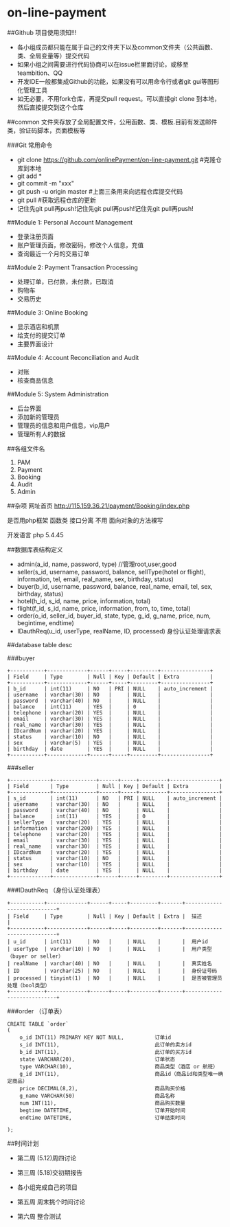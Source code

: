 # on-line-payment

##Github 项目使用须知!!!
* 各小组成员都只能在属于自己的文件夹下以及common文件夹（公共函数、类、全局变量等）提交代码
* 如果小组之间需要进行代码协商可以在issue栏里面讨论，或移至teambition、QQ
* 开发IDE一般都集成Github的功能，如果没有可以用命令行或者git gui等图形化管理工具
* 如无必要，不用fork仓库，再提交pull request。可以直接git clone 到本地，然后直接提交到这个仓库

##common 文件夹存放了全局配置文件，公用函数、类、模板.目前有发送邮件类，验证码脚本，页面模板等

###Git 常用命令
* git clone https://github.com/onlinePayment/on-line-payment.git    #克隆仓库到本地
* git add * 	
* git commit -m "xxx"
* git push -u origin master 	#上面三条用来向远程仓库提交代码
* git pull 	#获取远程仓库的更新
* 记住先git pull再push!记住先git pull再push!记住先git pull再push!

##Module 1: Personal Account Management
* 登录注册页面
* 账户管理页面，修改密码，修改个人信息，充值
* 查询最近一个月的交易订单

##Module 2: Payment Transaction Processing
* 处理订单，已付款，未付款，已取消
* 购物车
* 交易历史

##Module 3: Online Booking
* 显示酒店和机票
* 给支付的提交订单
* 主要界面设计

##Module 4: Account Reconciliation and Audit
* 对账
* 核查商品信息

##Module 5: System Administration
* 后台界面
* 添加新的管理员
* 管理员的信息和用户信息，vip用户
* 管理所有人的数据


##各组文件名
1. PAM
2. Payment
3. Booking
4. Audit
5. Admin

##杂项
网址首页
http://115.159.36.21/payment/Booking/index.php

是否用php框架 函数类 接口分离 不用
面向对象的方法裸写

开发语言 php 5.4.45

##数据库表结构定义
* admin(a_id, name, password, type) //管理root,user,good
* seller(s_id, username, password, balance, sellType(hotel or flight), information, tel, email, real_name,
           sex, birthday, status)
* buyer(b_id, username, password, balance, real_name, email, tel, sex, birthday, status)
* hotel(h_id, s_id, name,  price, information, total)
* flight(f_id, s_id, name, price, information, from, to, time, total)
* order(o_id, seller_id, buyer_id, state, type, g_id, g_name, price, num, begintime, endtime)
* IDauthReq(u_id, userType, realName, ID, processed) 身份认证处理请求表


##database table desc

###buyer
```
+-----------+-------------+------+-----+---------+----------------+
| Field     | Type        | Null | Key | Default | Extra          |
+-----------+-------------+------+-----+---------+----------------+
| b_id      | int(11)     | NO   | PRI | NULL    | auto_increment |
| username  | varchar(30) | NO   |     | NULL    |                |
| password  | varchar(40) | NO   |     | NULL    |                |
| balance   | int(11)     | YES  |     | 0       |                |
| telephone | varchar(20) | YES  |     | NULL    |                |
| email     | varchar(30) | YES  |     | NULL    |                |
| real_name | varchar(30) | YES  |     | NULL    |                |
| IDcardNum | varchar(20) | YES  |     | NULL    |                |
| status    | varchar(10) | NO   |     | NULL    |                |
| sex       | varchar(5)  | YES  |     | NULL    |                |
| birthday  | date        | YES  |     | NULL    |                |
+-----------+-------------+------+-----+---------+----------------+
```
###seller
```
+-------------+--------------+------+-----+---------+----------------+
| Field       | Type         | Null | Key | Default | Extra          |
+-------------+--------------+------+-----+---------+----------------+
| s_id        | int(11)      | NO   | PRI | NULL    | auto_increment |
| username    | varchar(30)  | NO   |     | NULL    |                |
| password    | varchar(40)  | NO   |     | NULL    |                |
| balance     | int(11)      | YES  |     | 0       |                |
| sellerType  | varchar(20)  | YES  |     | NULL    |                |
| information | varchar(200) | YES  |     | NULL    |                |
| telephone   | varchar(20)  | YES  |     | NULL    |                |
| email       | varchar(30)  | YES  |     | NULL    |                |
| real_name   | varchar(30)  | YES  |     | NULL    |                |
| IDcardNum   | varchar(20)  | YES  |     | NULL    |                |
| status      | varchar(10)  | NO   |     | NULL    |                |
| sex         | varchar(10)  | YES  |     | NULL    |                |
| birthday    | date         | YES  |     | NULL    |                |
+-------------+--------------+------+-----+---------+----------------+
```
###IDauthReq （身份认证处理表）
```
+-----------+-------------+------+-----+---------+-------+----------------------------+
| Field     | Type        | Null | Key | Default | Extra |  描述                      |
+-----------+-------------+------+-----+---------+-------+----------------------------+
| u_id      | int(11)     | NO   |     | NULL    |       |  用户id
| userType  | varchar(10) | NO   |     | NULL    |       |  用户类型（buyer or seller）
| realName  | varchar(40) | NO   |     | NULL    |       |  真实姓名
| ID        | varchar(25) | NO   |     | NULL    |       |  身份证号码
| processed | tinyint(1)  | NO   |     | NULL    |       |  是否被管理员处理（bool类型）
+-----------+-------------+------+-----+---------+-------+----------------------------+
```

###order  （订单表）
```
CREATE TABLE `order`
(
    o_id INT(11) PRIMARY KEY NOT NULL,          订单id
    s_id INT(11),                               此订单的卖方id
    b_id INT(11),                               此订单的买方id
    state VARCHAR(20),                          订单状态
    type VARCHAR(10),                           商品类型（酒店 or 航班）
    g_id INT(11),                               商品id（商品id和类型唯一确定商品）
    price DECIMAL(8,2),                         商品购买价格
    g_name VARCHAR(50)                          商品名称
    num INT(11),                                商品购买数量
    begtime DATETIME,                           订单开始时间
    endtime DATETIME,                           订单结束时间

);
```

##时间计划
* 第二周 (5.12)周四讨论
* 第三周 (5.18)交初期报告

* 各小组完成自己的项目

* 第五周 周末挑个时间讨论
* 第六周 整合测试
